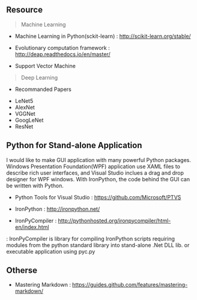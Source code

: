 ## Resource

> Machine Learning

* Machine Learning in Python(sckit-learn) : http://scikit-learn.org/stable/
* Evolutionary computation framework : http://deap.readthedocs.io/en/master/

* Support Vector Machine

> Deep Learning

* Recommanded Papers
 - LeNet5
 - AlexNet
 - VGGNet
 - GoogLeNet
 - ResNet


## Python for Stand-alone Application
I would like to make GUI application with many powerful Python packages.
Windows Presentation Foundation(WPF) application use XAML files to describe rich user interfaces, and Visual Studio inclues a drag and drop designer for WPF windows. With IronPython, the code behind the GUI can be written with Python.

* Python Tools for Visual Studio : https://github.com/Microsoft/PTVS

* IronPython : http://ironpython.net/

* IronPyCompiler : http://pythonhosted.org/ironpycompiler/html-en/index.html
 
: IronPyCompiler is library for compiling IronPython scripts requiring modules from the python standard library into stand-alone .Net DLL lib. or executable application using pyc.py


## Otherse
* Mastering Markdown : https://guides.github.com/features/mastering-markdown/
